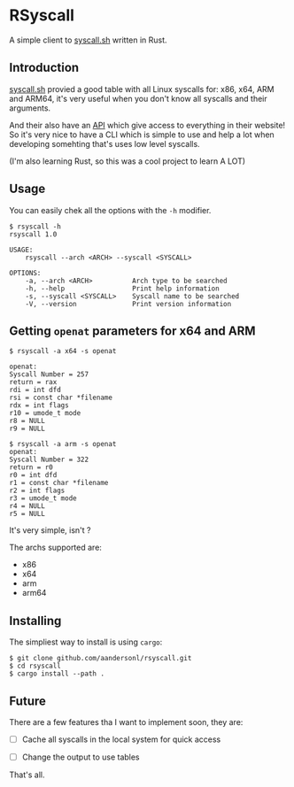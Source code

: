 # RSyscall

A simple client to [syscall.sh](https://syscall.sh) written in Rust.


## Introduction

[syscall.sh](https://syscall.sh) provied a good table with all Linux syscalls for: x86, x64, ARM and ARM64, it's very useful when you don't know all syscalls and their arguments.

And their also have an [API](https://api.syscall.sh) which give access to everything in their website! So it's very nice to have a CLI which is simple to use and help a lot when developing somehting that's uses low level syscalls.

(I'm also learning Rust, so this was a cool project to learn A LOT)


## Usage

You can easily chek all the options with the `-h` modifier.

```
$ rsyscall -h                                   
rsyscall 1.0

USAGE:
    rsyscall --arch <ARCH> --syscall <SYSCALL>

OPTIONS:
    -a, --arch <ARCH>          Arch type to be searched
    -h, --help                 Print help information
    -s, --syscall <SYSCALL>    Syscall name to be searched
    -V, --version              Print version information
```

## Getting `openat` parameters for x64 and ARM

```
$ rsyscall -a x64 -s openat

openat:
Syscall Number = 257
return = rax
rdi = int dfd
rsi = const char *filename
rdx = int flags
r10 = umode_t mode
r8 = NULL
r9 = NULL

$ rsyscall -a arm -s openat
openat:
Syscall Number = 322
return = r0
r0 = int dfd
r1 = const char *filename
r2 = int flags
r3 = umode_t mode
r4 = NULL
r5 = NULL
```

It's very simple, isn't ?

The archs supported are:

* x86
* x64
* arm
* arm64

## Installing


The simpliest way to install is using `cargo`:

```
$ git clone github.com/aandersonl/rsyscall.git
$ cd rsyscall
$ cargo install --path .
```


## Future

There are a few features tha I want to implement soon, they are:

- [ ] Cache all syscalls in the local system for quick access
- [ ] Change the output to use tables


That's all.






